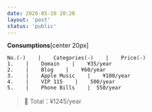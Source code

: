 ```yaml
---
date: 2020-05-10 20:20
layout: 'post'
status: 'public'
---
```

**Consumptions**[center 20px]
```table
No.(-)    |    Categories(-)    |    Price(-)
1.    |    Domain    |    ¥35/year
2.    |    Blog    |    ¥60/year
3.    |    Apple Music    |    ¥100/year
4.    |    VIP 115    |    500/year
5.    |    Phone Bills    |  550/year    
```
> 🐤 Total：¥1245/year
